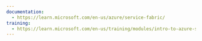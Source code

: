 ```yaml
---
documentation:
  - https://learn.microsoft.com/en-us/azure/service-fabric/
training:
  - https://learn.microsoft.com/en-us/training/modules/intro-to-azure-service-fabric/
---
```

